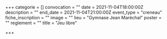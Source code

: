 +++
categorie = []
convocation = ""
date = 2021-11-04T18:00:00Z
description = ""
end_date = 2021-11-04T21:00:00Z
event_type = "creneau"
fiche_inscription = ""
image = ""
lieu = "Gymnase Jean Maréchal"
poster = ""
reglement = ""
title = "Jeu libre"

+++
        